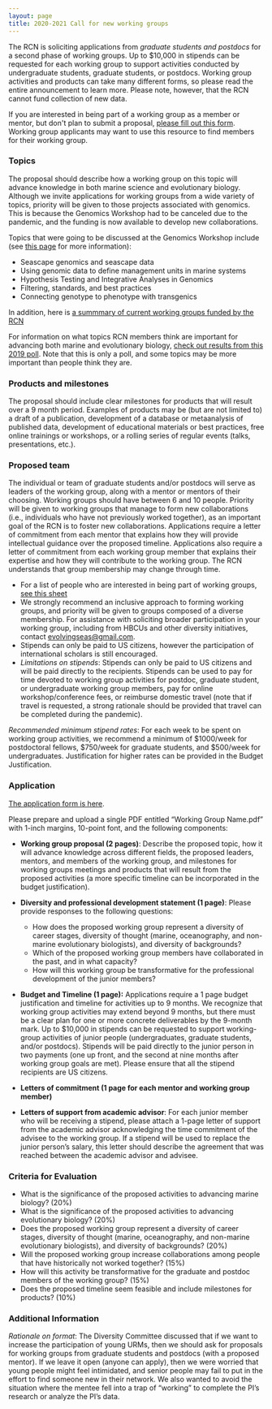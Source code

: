 ```yaml
---
layout: page
title: 2020-2021 Call for new working groups
---
```


The RCN is soliciting applications from *graduate students and postdocs* for a second phase of working groups. 
Up to $10,000 in stipends can be requested for each working group to support activities conducted by undergraduate students, graduate students, or postdocs.
Working group activities and products can take many different forms, so please read the entire announcement to learn more. Please note, however, that the RCN 
cannot fund collection of new data. 

If you are interested in being part of a working group as a member or mentor, but don't plan to submit a proposal, [please fill out this form](). Working group applicants may want to use this resource to find members for their working group.

### Topics
The proposal should describe how a working group on this topic will advance knowledge in both marine science and evolutionary biology. 
Although we invite applications for working groups from a wide variety of topics, priority will be given to those projects associated with genomics. 
This is because the Genomics Workshop had to be canceled due to the pandemic, and the funding is now available to develop new collaborations. 

Topics that were going to be discussed at the Genomics Workshop include (see [this page](https://github.com/RCN-ECS/GenomicsWorkshop/blob/master/README.md)
for more information):
* Seascape genomics and seascape data
* Using genomic data to define management units in marine systems
* Hypothesis Testing and Integrative Analyses in Genomics
* Filtering, standards, and best practices
* Connecting genotype to phenotype with transgenics 

In addition, here is [a summmary of current working groups funded by the RCN]()

For information on what topics RCN members think are important for advancing both marine and evolutionary biology, 
[check out results from this 2019 poll](https://github.com/RCN-ECS/CnGV/blob/master/notebook/20191205_MA_PollResults.md). Note that this is only a poll, and some topics may be more important than people think they are.

### Products and milestones 
The proposal should include clear milestones for products that will result over a 9 month period. Examples of products may be (but are not limited to) a draft of a publication, development of a database or metaanalysis of published data, development of educational materials or best practices, free online trainings or workshops, or a rolling series of regular events (talks, presentations, etc.). 

### Proposed team

The individual or team of graduate students and/or postdocs will serve as leaders of the working group, along with a mentor or mentors of their choosing. Working groups should have between 6 and 10 people. Priority will be given to working groups that manage to form new collaborations (i.e., individuals who have not previously worked together), as an important goal of the RCN is to foster new collaborations. Applications require a letter of commitment from each mentor that explains how they will provide intellectual guidance over the proposed timeline. Applications also require a letter of commitment from each working group member that explains their expertise and how they will contribute to the working group. The RCN understands that group membership may change through time.

* For a list of people who are interested in being part of working groups, [see this sheet]()
* We strongly recommend an inclusive approach to forming working groups, and priority will be given to groups composed of a diverse membership. For assistance with soliciting broader participation in your working group, including from HBCUs and other diversity initiatives, contact evolvingseas@gmail.com.
* Stipends can only be paid to US citizens, however the participation of international scholars is still encouraged. 
* _Limitations on stipends_: Stipends can only be paid to US citizens and will be paid directly to the recipients. Stipends can be used to pay for time devoted to working group activities for postdoc, graduate student, or undergraduate working group members, pay for online workshop/conference fees, or reimburse domestic travel (note that if travel is requested, a strong rationale should be provided that travel can be completed during the pandemic). 

*_Recommended minimum stipend rates_*: For each week to be spent on working group activities, we recommend a minimum of $1000/week for postdoctoral fellows, $750/week for graduate students, and $500/week for undergraduates. Justification for higher rates can be provided in the Budget Justification.

### Application

[The application form is here]().

Please prepare and upload a single PDF entitled “Working Group Name.pdf” with 1-inch margins, 10-point font, and the following components:

* **Working group proposal (2 pages)**: Describe the proposed topic, how it will advance knowledge across different fields, the proposed leaders, mentors, and members of the working group, and milestones for working groups meetings and products that will result from the proposed activities (a more specific timeline can be incorporated in the budget justification). 

* **Diversity and professional development statement (1 page)**: Please provide responses to the following questions:
  * How does the proposed working group represent a diversity of career stages, diversity of thought (marine, oceanography, and non-marine evolutionary biologists), and diversity of backgrounds?
  * Which of the proposed working group members have collaborated in the past, and in what capacity?
  * How will this working group be transformative for the professional development of the junior members?

* **Budget and Timeline (1 page):**  Applications require a 1 page budget justification and timeline for activities up to 9 months. We recognize that working group activities may extend beyond 9 months, but there must be a clear plan for one or more concrete deliverables by the 9-month mark. Up to $10,000 in stipends can be requested to support working-group activities of junior people (undergraduates, graduate students, and/or postdocs). Stipends will be paid directly to the junior person in two payments (one up front, and the second at nine months after working group goals are met). Please ensure that all the stipend recipients are US citizens.

* **Letters of commitment (1 page for each mentor and working group member)**

* **Letters of support from academic advisor**: For each junior member who will be receiving a stipend, please attach a 1-page letter of support from the academic advisor acknowledging the time commitment of the advisee to the working group. If a stipend will be used to replace the junior person’s salary, this letter should describe the agreement that was reached between the academic advisor and advisee.

### Criteria for Evaluation
* What is the significance of the proposed activities to advancing marine biology? (20%)
* What is the significance of the proposed activities to advancing evolutionary biology? (20%)
* Does the proposed working group represent a diversity of career stages, diversity of thought (marine, oceanography, and non-marine evolutionary biologists), and diversity of backgrounds? (20%)
* Will the proposed working group increase collaborations among people that have historically not worked together? (15%)
* How will this activity be transformative for the graduate and postdoc members of the working group? (15%)
* Does the proposed timeline seem feasible and include milestones for products? (10%)


### Additional Information
_Rationale on format_: The Diversity Committee discussed that if we want to increase the participation of young URMs, then we should 
ask for proposals for working groups from graduate students and postdocs (with a proposed mentor). If we leave it open (anyone can apply), 
then we were worried that young people might feel intimidated, and senior people may fail to put in the effort to find someone new in their network. 
We also wanted to avoid the situation where the mentee fell into a trap of “working” to complete the PI’s research or analyze the PI’s data. 
